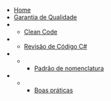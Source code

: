 * [Home](/)
* [Garantia de Qualidade](quality-assurance/README.md)
* * [Clean Code](quality-assurance/clean-code/README.md)
* * [Revisão de Código C#](quality-assurance/code-review/README.md)
* * * [Padrão de nomenclatura](quality-assurance/code-review/csharp_naming_convention.md)
* * * [Boas práticas](quality-assurance/code-review/csharp_best_practices.md)